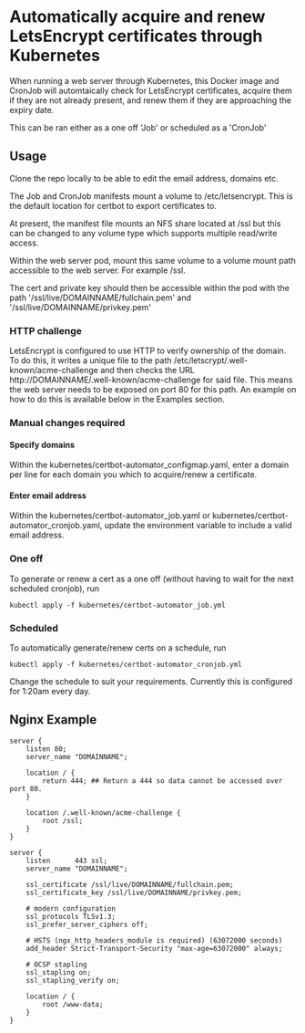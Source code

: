 # Automatically acquire and renew LetsEncrypt certificates through Kubernetes

When running a web server through Kubernetes, this Docker image and CronJob will automtaically check for LetsEncrypt certificates, acquire them if they are not already present, and renew them if they are approaching the expiry date.

This can be ran either as a one off 'Job' or scheduled as a 'CronJob'

## Usage
Clone the repo locally to be able to edit the email address, domains etc.

The Job and CronJob manifests mount a volume to /etc/letsencrypt. This is the default location for certbot to export certificates to.

At present, the manifest file mounts an NFS share located at /ssl but this can be changed to any volume type which supports multiple read/write access.

Within the web server pod, mount this same volume to a volume mount path accessible to the web server. For example /ssl.

The cert and private key should then be accessible within the pod with the path '/ssl/live/DOMAINNAME/fullchain.pem' and '/ssl/live/DOMAINNAME/privkey.pem'

### HTTP challenge
LetsEncrypt is configured to use HTTP to verify ownership of the domain. To do this, it writes a unique file to the path /etc/letscrypt/.well-known/acme-challenge and then checks the URL http://DOMAINNAME/.well-known/acme-challenge for said file. This means the web server needs to be exposed on port 80 for this path. An example on how to do this is available below in the Examples section.

### Manual changes required
#### Specify domains
Within the kubernetes/certbot-automator_configmap.yaml, enter a domain per line for each domain you which to acquire/renew a certificate.

#### Enter email address
Within the kubernetes/certbot-automator_job.yaml or kubernetes/certbot-automator_cronjob.yaml, update the environment variable to include a valid email address.

### One off
To generate or renew a cert as a one off (without having to wait for the next scheduled cronjob), run
~~~
kubectl apply -f kubernetes/certbot-automator_job.yml
~~~

### Scheduled
To automatically generate/renew certs on a schedule, run
~~~
kubectl apply -f kubernetes/certbot-automator_cronjob.yml
~~~
Change the schedule to suit your requirements. Currently this is configured for 1:20am every day.


## Nginx Example
~~~
server {
    listen 80;
    server_name "DOMAINNAME";

    location / {
        return 444; ## Return a 444 so data cannot be accessed over port 80.
    }

    location /.well-known/acme-challenge {
        root /ssl;
    }
}

server {
    listen      443 ssl;
    server_name "DOMAINNAME";

    ssl_certificate /ssl/live/DOMAINNAME/fullchain.pem;
    ssl_certificate_key /ssl/live/DOMAINNAME/privkey.pem;

    # modern configuration
    ssl_protocols TLSv1.3;
    ssl_prefer_server_ciphers off;

    # HSTS (ngx_http_headers_module is required) (63072000 seconds)
    add_header Strict-Transport-Security "max-age=63072000" always;

    # OCSP stapling
    ssl_stapling on;
    ssl_stapling_verify on;

    location / {
        root /www-data;
    }
}
~~~